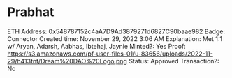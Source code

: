 # Prabhat

ETH Address: 0x548787152c4aA7D9Ad3879271d6827C90baae982
Badge: Connector
Created time: November 29, 2022 3:06 AM
Explanation: Met 1:1 w/ Aryan, Adarsh, Aabhas, Ibtehaj, Jaynie
Minted?: Yes
Proof: https://s3.amazonaws.com/pf-user-files-01/u-83656/uploads/2022-11-29/h413tnt/Dream%20DAO%20Logo.png
Status: Approved
Transaction?: No